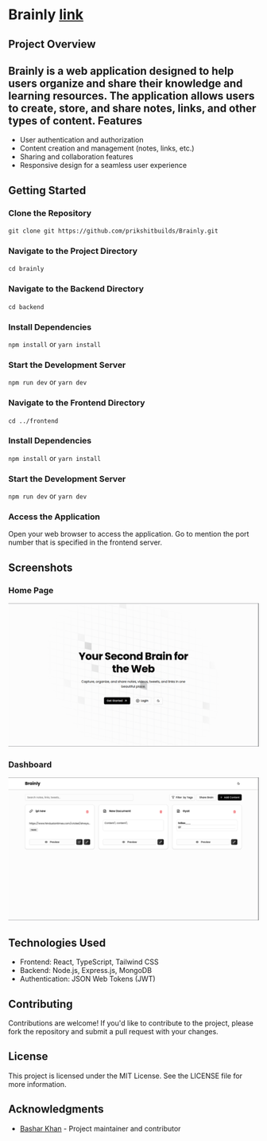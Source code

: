 **Brainly**
[link](https://brainly-notes.vercel.app/)
=====================

**Project Overview**
-------------------

Brainly is a web application designed to help users organize and share their knowledge and learning resources. The application allows users to create, store, and share notes, links, and other types of content.
**Features**
------------

* User authentication and authorization
* Content creation and management (notes, links, etc.)
* Sharing and collaboration features
* Responsive design for a seamless user experience

**Getting Started**
-------------------

### Clone the Repository

`git clone git https://github.com/prikshitbuilds/Brainly.git`

### Navigate to the Project Directory

`cd brainly`

### Navigate to the Backend Directory

`cd backend`

### Install Dependencies

`npm install` or `yarn install`

### Start the Development Server

`npm run dev` or `yarn dev`

### Navigate to the Frontend Directory

`cd ../frontend`

### Install Dependencies

`npm install` or `yarn install`

### Start the Development Server

`npm run dev` or `yarn dev`

### Access the Application

Open your web browser to access the application. Go to mention the port number that is specified in the  frontend server.

**Screenshots**
--------------

### Home Page

![Home Page](./docs/screenshots/Home.png)

### Dashboard

![Dashboard](./docs/screenshots/DashBoard.png)


**Technologies Used**
----------------------

* Frontend: React, TypeScript, Tailwind CSS
* Backend: Node.js, Express.js, MongoDB
* Authentication: JSON Web Tokens (JWT)

**Contributing**
--------------

Contributions are welcome! If you'd like to contribute to the project, please fork the repository and submit a pull request with your changes.

**License**
----------

This project is licensed under the MIT License. See the LICENSE file for more information.

**Acknowledgments**
------------------

* [Bashar Khan](https://github.com/prikshitbuilds) - Project maintainer and contributor
